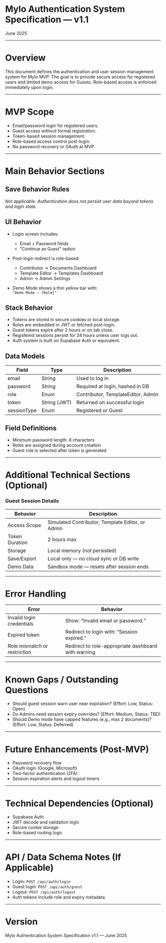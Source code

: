 # Mylo Authentication System Specification — v1.1

June 2025

---

# Overview

This document defines the authentication and user session management system for Mylo MVP. The goal is to provide secure access for registered users and limited demo access for Guests. Role-based access is enforced immediately upon login.

---

# MVP Scope

- Email/password login for registered users.
- Guest access without formal registration.
- Token-based session management.
- Role-based access control post-login.
- No password recovery or OAuth at MVP.

---

# Main Behavior Sections

## Save Behavior Rules

*Not applicable. Authentication does not persist user data beyond tokens and login state.*

## UI Behavior

- Login screen includes:
  - Email + Password fields
  - “Continue as Guest” option
- Post-login redirect is role-based:
  - Contributor → Documents Dashboard
  - Template Editor → Templates Dashboard
  - Admin → Admin Settings

- Demo Mode shows a thin yellow bar with:  
  `"Demo Mode — [Role]"`

## Stack Behavior

- Tokens are stored in secure cookies or local storage.
- Roles are embedded in JWT or fetched post-login.
- Guest tokens expire after 2 hours or on tab close.
- Registered sessions persist for 24 hours unless user logs out.
- Auth system is built on Supabase Auth or equivalent.

## Data Models

| Field | Type | Description |
|-------|------|-------------|
| email | String | Used to log in |
| password | String | Required at login, hashed in DB |
| role | Enum | Contributor, TemplateEditor, Admin |
| token | String (JWT) | Returned on successful login |
| sessionType | Enum | Registered or Guest |

## Field Definitions

- Minimum password length: 8 characters
- Roles are assigned during account creation
- Guest role is selected after token is generated

---

# Additional Technical Sections (Optional)

### Guest Session Details

| Behavior | Description |
|----------|-------------|
| Access Scope | Simulated Contributor, Template Editor, or Admin |
| Token Duration | 2 hours max |
| Storage | Local memory (not persisted) |
| Save/Export | Local only — no cloud sync or DB write |
| Demo Data | Sandbox mode — resets after session ends |

---

# Error Handling

| Error | Behavior |
|-------|----------|
| Invalid login credentials | Show: “Invalid email or password.” |
| Expired token | Redirect to login with: “Session expired.” |
| Role mismatch or restriction | Redirect to role-appropriate dashboard with warning |

---

# Known Gaps / Outstanding Questions

- Should guest session warn user near expiration? (Effort: Low, Status: Open)
- Do Admins need session expiry overrides? (Effort: Medium, Status: TBD)
- Should Demo mode have capped features (e.g., max 2 documents)? (Effort: Low, Status: Deferred)

---

# Future Enhancements (Post-MVP)

- Password recovery flow
- OAuth login (Google, Microsoft)
- Two-factor authentication (2FA)
- Session expiration alerts and logout timers

---

# Technical Dependencies (Optional)

- Supabase Auth
- JWT decode and validation logic
- Secure cookie storage
- Role-based routing logic

---

# API / Data Schema Notes (If Applicable)

- Login: `POST /api/auth/login`
- Guest login: `POST /api/auth/guest`
- Logout: `POST /api/auth/logout`
- Auth tokens include role and expiry metadata

---

# Version

Mylo Authentication System Specification v1.1 — June 2025
